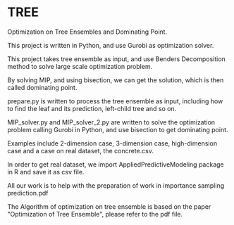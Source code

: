 # TREE
Optimization on Tree Ensembles and Dominating Point.

This project is written in Python, and use Gurobi as optimization solver.

This project takes tree ensemble as input, and use Benders Decomposition method to solve large scale optimization problem.

By solving MIP, and using bisection, we can get the solution, which is then called dominating point.

prepare.py is written to process the tree ensemble as input, including how to find the leaf and its prediction, left-child tree and so on.

MIP_solver.py and MIP_solver_2.py are written to solve the optimization problem calling Gurobi in Python, and use bisection to get dominating point.

Examples include 2-dimension case, 3-dimension case, high-dimension case and a case on real dataset, the concrete.csv.

In order to get real dataset, we import AppliedPredictiveModeling package in R and save it as csv file.

All our work is to help with the preparation of work in importance sampling prediction.pdf

The Algorithm of optimization on tree ensemble is based on the paper "Optimization of Tree Ensemble", please refer to the pdf file.
